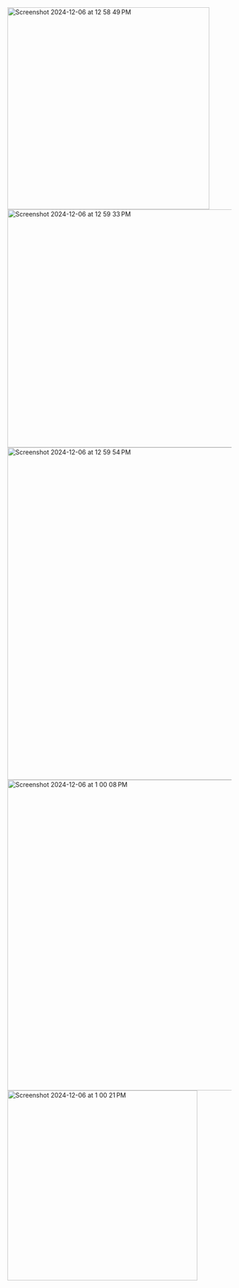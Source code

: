 <img width="454" alt="Screenshot 2024-12-06 at 12 58 49 PM" src="https://github.com/user-attachments/assets/1134dc4d-21cf-44f3-8c3b-04a4765daef3">


<img width="535" alt="Screenshot 2024-12-06 at 12 59 33 PM" src="https://github.com/user-attachments/assets/c6ef022b-180e-4d33-9804-042046655ad8">


<img width="747" alt="Screenshot 2024-12-06 at 12 59 54 PM" src="https://github.com/user-attachments/assets/514a0b67-f375-4d87-b80d-61e3cc23705e">



<img width="698" alt="Screenshot 2024-12-06 at 1 00 08 PM" src="https://github.com/user-attachments/assets/4d9514a3-7e17-403b-b13b-fd97cf5a4cc8">

<img width="427" alt="Screenshot 2024-12-06 at 1 00 21 PM" src="https://github.com/user-attachments/assets/d86c6547-d0f0-4215-90ff-4cd5e451cfc8">
